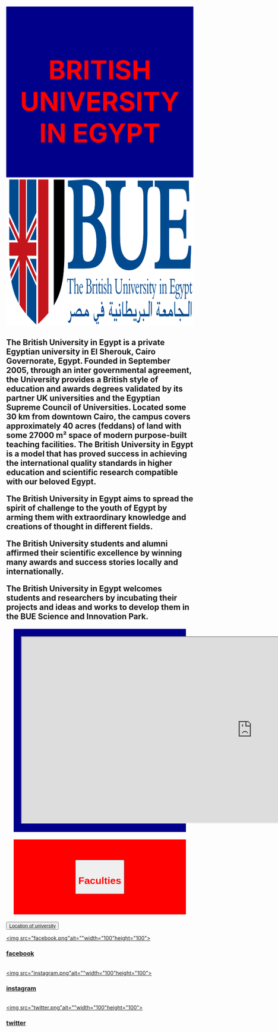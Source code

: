 <!DOCTYPE html>
<html>
<head>
<title>BUE</title>
<style>
.countries{
background-color:red;
color:white;
margin:20px;
padding:20px;
text-align:center;
font-size:35px;
}
</style>
<style>
.title{
background-color:darkblue;
color:white;
margin:20px;
padding:20px;

}
</style>

<style>
.header{
background-color:darkblue;
padding:30px;
text-align:center;
font-size:35px;
}
</style>
</head>
<body>
<div class="header">
<h1 style ="color:red">BRITISH UNIVERSITY IN EGYPT</h1>
</div>
<img src="bue.png"ait=""width="1340"height="400"><br>



<p><h2>The British University in Egypt is a private Egyptian university in El Sherouk, Cairo Governorate, Egypt. 
Founded in September 2005, through an inter governmental agreement,
 the University provides a British style of education and awards degrees validated by its partner UK universities and the 
Egyptian Supreme Council of Universities.
 Located some 30 km from downtown Cairo,
 the campus covers approximately 40 acres (feddans) of land with some 27000 m² space of modern purpose-built teaching facilities.
The British University in Egypt is a model that has proved success in achieving the international quality standards in higher 
education and scientific research compatible with our beloved Egypt.


The British University in Egypt aims to spread the spirit of challenge to the youth of Egypt by arming them with
 extraordinary knowledge and creations of thought in different fields.


The British University students and alumni affirmed their scientific excellence by winning many awards and success
 stories locally and internationally.


The British University in Egypt welcomes students and researchers by incubating their projects and ideas and works to develop them in 
the BUE Science and Innovation Park. </h2></p>




<div class="title">
<iframe src="https://en.wikipedia.org/wiki/The_British_University_in_Egypt" width="1240" height="500" frameborder="1" scrolling "yes">
</iframe>

</div>
<div class="countries">



<a href="school.html"><button><h1 style ="color:red">Faculties</h1></button></a>
</div>
<button><a href="https://maps.app.goo.gl/cpmeqZEBetK4FvTS9">Location of university</a></button><br>

 
<a href="https://www.facebook.com/24683497336/photos/10156939966177337/"><img src="facebook.png"ait=""width="100"height="100"><h3>facebook</h3><br></a>
<a href="https://www.instagram.com/thebritishuniversityinegypt/?hl=en"><img src="instagram.png"ait=""width="100"height="100"><h3>instagram</h3><br></a>
<a href="https://twitter.com/britishuniegypt"><img src="twitter.png"ait=""width="100"height="100"><h3>twitter</h3><br></a>
</body>
</html>
